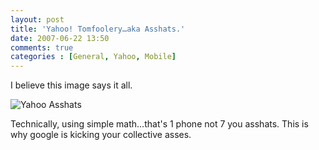 ```yaml
---
layout: post
title: 'Yahoo! Tomfoolery…aka Asshats.'
date: 2007-06-22 13:50
comments: true
categories : [General, Yahoo, Mobile]
---  
```


I believe this image says it all.

<img src="/images/yahoo_asshats.png" alt="Yahoo Asshats" />

Technically, using simple math...that's 1 phone not 7 you asshats. This is why google is kicking your collective asses.

